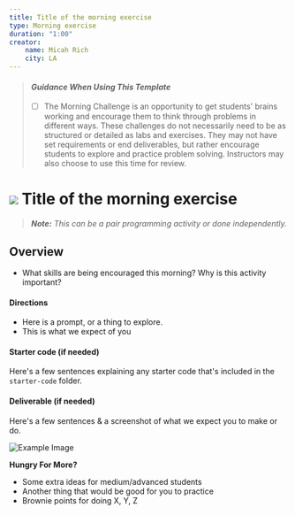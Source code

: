 ```yaml
---
title: Title of the morning exercise
type: Morning exercise
duration: "1:00"
creator:
    name: Micah Rich
    city: LA
---
```


> #### *Guidance When Using This Template*
>
> - [ ]  The Morning Challenge is an opportunity to get students' brains working and encourage them to think through problems in different ways.  These challenges do not necessarily need to be as structured or detailed as labs and exercises.  They may not have set requirements or end deliverables, but rather encourage students to explore and practice problem solving.  Instructors may also choose to use this time for review.

# ![](https://ga-dash.s3.amazonaws.com/production/assets/logo-9f88ae6c9c3871690e33280fcf557f33.png) Title of the morning exercise

> ***Note:*** _This can be a pair programming activity or done independently._

## Overview
- What skills are being encouraged this morning?  Why is this activity important?  

#### Directions

- Here is a prompt, or a thing to explore.
- This is what we expect of you

#### Starter code (if needed)

Here's a few sentences explaining any starter code that's included in the `starter-code` folder.

#### Deliverable (if needed)

Here's a few sentences & a screenshot of what we expect you to make or do.

![Example Image](https://cloud.githubusercontent.com/assets/25366/8370438/dd651c2c-1b7c-11e5-8638-c99e2f6c7c61.png)


**Hungry For More?**
- Some extra ideas for medium/advanced students
- Another thing that would be good for you to practice
- Brownie points for doing X, Y, Z
